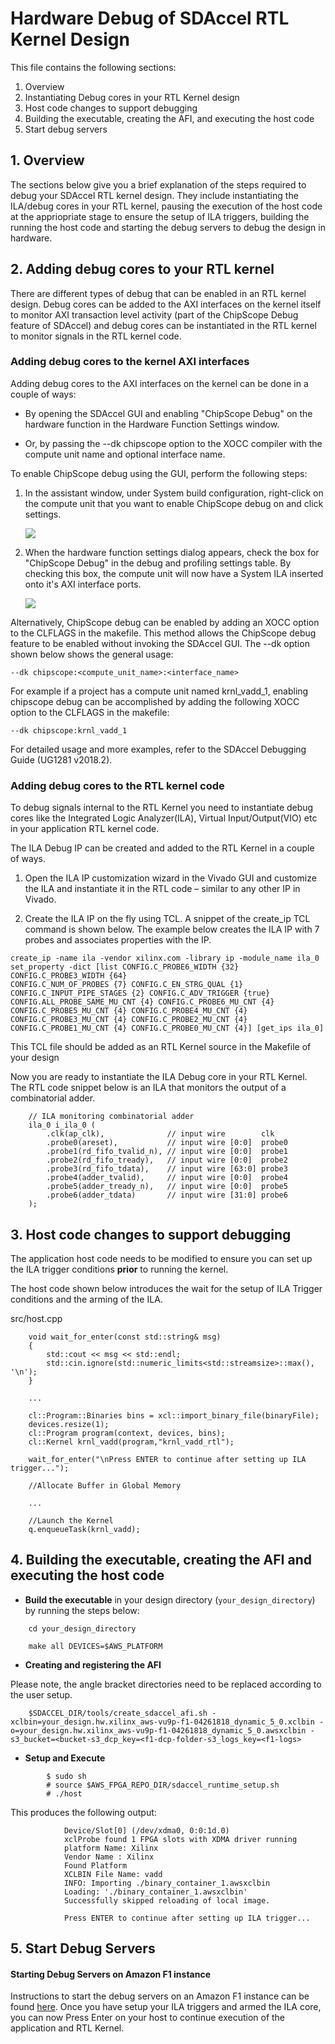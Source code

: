 Hardware Debug of SDAccel RTL Kernel Design
======================

This file contains the following sections:

1. Overview
2. Instantiating Debug cores in your RTL Kernel design
3. Host code changes to support debugging
4. Building the executable, creating the AFI, and executing the host code
5. Start debug servers


## 1. Overview
The sections below give you a brief explanation of the steps required to debug your SDAccel RTL kernel design.  They include instantiating the ILA/debug cores in your RTL kernel, pausing the execution of the host code at the appriopriate stage to ensure the setup of ILA triggers, building the running the host code and starting the debug servers to debug the design in hardware.  

## 2. Adding debug cores to your RTL kernel 

There are different types of debug that can be enabled in an RTL kernel design.  Debug cores can be added to the AXI interfaces on the kernel itself to monitor AXI transaction level activity (part of the ChipScope Debug feature of SDAccel) and debug cores can be instantiated in the RTL kernel to monitor signals in the RTL kernel code.

### Adding debug cores to the kernel AXI interfaces

Adding debug cores to the AXI interfaces on the kernel can be done in a couple of ways:

- By opening the SDAccel GUI and enabling "ChipScope Debug" on the hardware function in the Hardware Function Settings window.

- Or, by passing the --dk chipscope option to the XOCC compiler with the compute unit name and optional interface name. 


To enable ChipScope debug using the GUI, perform the following steps:

1. In the assistant window, under System build configuration, right-click on the compute unit that you want to enable ChipScope debug on and click settings.





   ![](./figure/sda_chipscope_flow1.PNG)

2. When the hardware function settings dialog appears, check the box for "ChipScope Debug" in the debug and profiling settings table.  By checking this box, the compute unit will now have a System ILA inserted onto it's AXI interface ports.

   ![](./figure/sda_chipscope_flow2.PNG)



Alternatively, ChipScope debug can be enabled by adding an XOCC option to the CLFLAGS in the makefile.  This method allows the ChipScope debug feature to be enabled without invoking the SDAccel GUI.  The --dk option shown below shows the general usage:

```
--dk chipscope:<compute_unit_name>:<interface_name>
```

For example if a project has a compute unit named krnl_vadd_1, enabling chipscope debug can be accomplished by adding the following XOCC option to the CLFLAGS in the makefile:

```
--dk chipscope:krnl_vadd_1
```

For detailed usage and more examples, refer to the SDAccel Debugging Guide (UG1281 v2018.2).



### Adding debug cores to the RTL kernel code

To debug signals internal to the RTL Kernel you need to instantiate debug cores like the Integrated Logic Analyzer(ILA), Virtual Input/Output(VIO) etc in your application RTL kernel code.

The ILA Debug IP can be created and added to the RTL Kernel in a couple of ways. 


1. Open the ILA IP customization wizard in the Vivado GUI and customize the ILA and instantiate it in the RTL code – similar to any other IP in Vivado.


2. Create the ILA IP on the fly using TCL.  A snippet of the create_ip TCL command is shown below. The example below creates the ILA IP with 7 probes and associates properties with the IP.

```
create_ip -name ila -vendor xilinx.com -library ip -module_name ila_0
set_property -dict [list CONFIG.C_PROBE6_WIDTH {32} CONFIG.C_PROBE3_WIDTH {64} 
CONFIG.C_NUM_OF_PROBES {7} CONFIG.C_EN_STRG_QUAL {1} CONFIG.C_INPUT_PIPE_STAGES {2} CONFIG.C_ADV_TRIGGER {true} CONFIG.ALL_PROBE_SAME_MU_CNT {4} CONFIG.C_PROBE6_MU_CNT {4} CONFIG.C_PROBE5_MU_CNT {4} CONFIG.C_PROBE4_MU_CNT {4} CONFIG.C_PROBE3_MU_CNT {4} CONFIG.C_PROBE2_MU_CNT {4} CONFIG.C_PROBE1_MU_CNT {4} CONFIG.C_PROBE0_MU_CNT {4}] [get_ips ila_0]
```

This TCL file should be added as an RTL Kernel source in the Makefile of your design


Now you are ready to instantiate the ILA Debug core in your RTL Kernel. The RTL code snippet below is an ILA that monitors the output of a combinatorial adder.

		// ILA monitoring combinatorial adder
		ila_0 i_ila_0 (
			.clk(ap_clk),              // input wire        clk
			.probe0(areset),           // input wire [0:0]  probe0  
			.probe1(rd_fifo_tvalid_n), // input wire [0:0]  probe1 
			.probe2(rd_fifo_tready),   // input wire [0:0]  probe2 
			.probe3(rd_fifo_tdata),    // input wire [63:0] probe3 
			.probe4(adder_tvalid),     // input wire [0:0]  probe4 
			.probe5(adder_tready_n),   // input wire [0:0]  probe5 
			.probe6(adder_tdata)       // input wire [31:0] probe6
		);

## 3. Host code changes to support debugging

The application host code needs to be modified to ensure you can set up the ILA trigger conditions **prior** to  running the kernel.   



The host code shown below introduces the wait for the setup of ILA Trigger conditions and the arming of the ILA.

src/host.cpp

		void wait_for_enter(const std::string& msg)
		{
		    std::cout << msg << std::endl;
		    std::cin.ignore(std::numeric_limits<std::streamsize>::max(), '\n');
		}
	
		...
	
		cl::Program::Binaries bins = xcl::import_binary_file(binaryFile);
		devices.resize(1);
		cl::Program program(context, devices, bins);
		cl::Kernel krnl_vadd(program,"krnl_vadd_rtl");
		
		wait_for_enter("\nPress ENTER to continue after setting up ILA trigger...");
		
		//Allocate Buffer in Global Memory
		
		...
	
		//Launch the Kernel
		q.enqueueTask(krnl_vadd);



## 4. Building the executable, creating the AFI and executing the host code

- **Build the executable** in your design directory (`your_design_directory`) by running the steps below:

```
	cd your_design_directory

	make all DEVICES=$AWS_PLATFORM
```

- **Creating and registering the AFI**

Please note, the angle bracket directories need to be replaced according to the user setup.

```	
	$SDACCEL_DIR/tools/create_sdaccel_afi.sh -xclbin=your_design.hw.xilinx_aws-vu9p-f1-04261818_dynamic_5_0.xclbin -o=your_design.hw.xilinx_aws-vu9p-f1-04261818_dynamic_5_0.awsxclbin -s3_bucket=<bucket-s3_dcp_key=<f1-dcp-folder-s3_logs_key=<f1-logs>
```

- **Setup and Execute**

```
		$ sudo sh
		# source $AWS_FPGA_REPO_DIR/sdaccel_runtime_setup.sh
		# ./host
```
This produces the following output: 
```
			Device/Slot[0] (/dev/xdma0, 0:0:1d.0)
			xclProbe found 1 FPGA slots with XDMA driver running
			platform Name: Xilinx
			Vendor Name : Xilinx
			Found Platform
			XCLBIN File Name: vadd
			INFO: Importing ./binary_container_1.awsxclbin
			Loading: './binary_container_1.awsxclbin'
			Successfully skipped reloading of local image.
			
			Press ENTER to continue after setting up ILA trigger...
```


## 5. Start Debug Servers

#### Starting Debug Servers on Amazon F1 instance
Instructions to start the debug servers on an Amazon F1 instance can be found [here](../../hdk/docs/Virtual_JTAG_XVC.md).
Once you have setup your ILA triggers and armed the ILA core, you can now Press Enter on your host to continue execution of the application and RTL Kernel.

